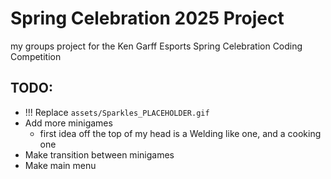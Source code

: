 # Spring Celebration 2025 Project
my groups project for the Ken Garff Esports Spring Celebration Coding Competition

## TODO:
* !!! Replace `assets/Sparkles_PLACEHOLDER.gif`
* Add more minigames
    - first idea off the top of my head is a Welding like one, and a cooking one
* Make transition between minigames
* Make main menu